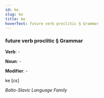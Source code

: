 ```yaml
---
id: ke
slug: ke
title: ke
hoverText: future verb proclitic § Grammar
---
```


### future verb proclitic § Grammar

**Verb**: -

**Noun**: -

**Modifier**: -

ke [cɛ]

*Balto-Slavic Language Family*